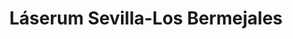 ---
title: "Láserum Sevilla-Los Bermejales"
url: /sevilla/laserum-sevilla-los-bermejales/
shop: Kosmetik
---